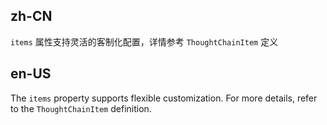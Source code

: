 ## zh-CN

`items` 属性支持灵活的客制化配置，详情参考 `ThoughtChainItem` 定义

## en-US

The `items` property supports flexible customization. For more details, refer to the `ThoughtChainItem` definition.
